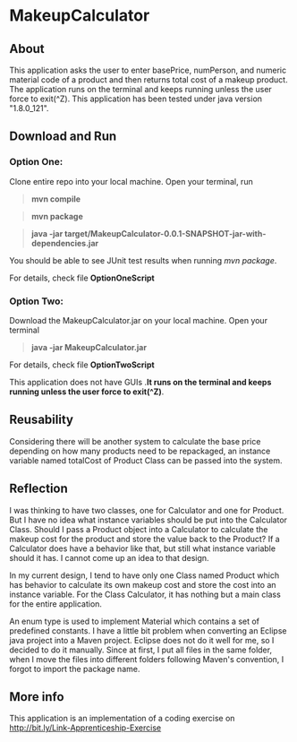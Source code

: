# MakeupCalculator

## About

This application asks the user to enter basePrice, numPerson, and numeric material code of a product and then returns total cost of a makeup product. The application runs on the terminal and keeps running unless the user force to exit(^Z). 
This application has been tested under java version "1.8.0_121".

## Download and Run

### Option One:

Clone entire repo into your local machine. Open your terminal, run 

>**mvn compile**

>**mvn package**

>**java -jar target/MakeupCalculator-0.0.1-SNAPSHOT-jar-with-dependencies.jar**

You should be able to see JUnit test results when running *mvn package*.

For details, check file **OptionOneScript**

### Option Two:

Download the MakeupCalculator.jar on your local machine. Open your terminal

>**java -jar MakeupCalculator.jar**

For details, check file **OptionTwoScript**


This application does not have GUIs .**It runs on the terminal and keeps running unless the user force to exit(^Z)**.

## Reusability

Considering there will be another system to calculate the base price depending on how many products need to be repackaged, an instance variable named totalCost of Product Class can be passed into the system. 

## Reflection

I was thinking to have two classes, one for Calculator and one for Product. But I have no idea what instance variables should be put into the Calculator Class. Should I pass a Product object into a Calculator to calculate the makeup cost for the product and store the value back to the Product? If a Calculator does have a behavior like that, but still what instance variable should it has.  I cannot come up an idea to that design. 

In my current design, I tend to have only one Class named Product which has behavior to calculate its own makeup cost and store the cost into an instance variable. For the Class Calculator,  it has nothing but a main class for the entire application. 

An enum type is used to implement Material which contains a set of predefined constants. 
I have a little bit problem when converting an Eclipse java project into a Maven project. Eclipse does not do it well for me, so I decided to do it manually. Since at first, I put all files in the same folder, when I move the files into different folders following  Maven's convention,  I forgot to import the package name. 

## More info

This application is an implementation of a coding exercise on http://bit.ly/Link-Apprenticeship-Exercise
